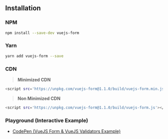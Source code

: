 ## Installation

### NPM

```bash
npm install --save-dev vuejs-form
```

### Yarn

```bash
yarn add vuejs-form --save
```


### CDN

> **Minimized CDN**
```bash
<script src='https://unpkg.com/vuejs-form@1.1.0/build/vuejs-form.min.js'></script>
```

> **Non Minimized CDN**
```bash
<script src='https://unpkg.com/vuejs-form@1.1.0/build/vuejs-form.js'></script>
```

### Playground (Interactive Example)
- [CodePen (VueJS Form & VueJS Validators Example)](https://codepen.io/zhorton34/pen/zYvWZYz)
